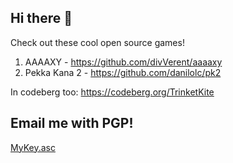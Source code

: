 ## Hi there 👋

Check out these cool open source games!

1. AAAAXY - https://github.com/divVerent/aaaaxy
2. Pekka Kana 2 - https://github.com/danilolc/pk2

In codeberg too: https://codeberg.org/TrinketKite

## Email me with PGP!

[MyKey.asc](https://github.com/TrinketKite/TrinketKite/blob/main/MyKey.asc)
